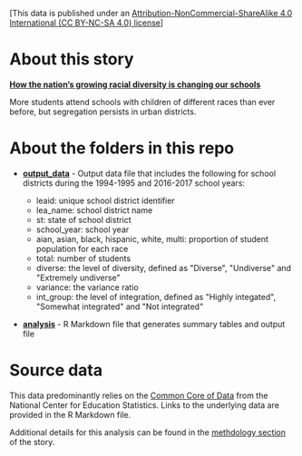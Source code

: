 [This data is published under an [Attribution-NonCommercial-ShareAlike 4.0 International (CC BY-NC-SA 4.0) license](https://creativecommons.org/licenses/by-nc-sa/4.0/)]

# About this story

**[How the nation’s growing racial diversity is changing our schools](https://www.washingtonpost.com/graphics/2019/local/school-diversity-data/)**

More students attend schools with children of different races than ever before, but segregation persists in urban districts.

# About the folders in this repo

* **[output_data](https://github.com/WPMedia/student_integration_analysis/tree/master/output%20data)** - Output data file that includes the following for school districts during the 1994-1995 and 2016-2017 school years:
    - leaid: unique school district identifier
    - lea_name: school district name
    - st: state of school district
    - school_year: school year
    - aian, asian, black, hispanic, white, multi: proportion of student population for each race
    - total: number of students
    - diverse: the level of diversity, defined as "Diverse", "Undiverse" and "Extremely undiverse"
    - variance: the variance ratio
    - int_group: the level of integration, defined as "Highly integated", "Somewhat integrated" and "Not integrated"

* **[analysis](https://github.com/WPMedia/student_integration_analysis/tree/master/analysis)** - R Markdown file that generates summary tables and output file 

# Source data

This data predominantly relies on the [Common Core of Data](https://nces.ed.gov/ccd/ccddata.asp) from the National Center for Education Statistics. Links to the underlying data are provided in the R Markdown file.


Additional details for this analysis can be found in the [methdology section](https://www.washingtonpost.com/graphics/2019/local/school-diversity-data/#methodology) of the story. 
